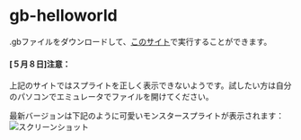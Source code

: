 # gb-helloworld

.gbファイルをダウンロードして、[このサイト](https://torch2424.github.io/wasmBoy/)で実行することができます。

#### [５月８日]注意：
上記のサイトではスプライトを正しく表示できないようです。試したい方は自分のパソコンでエミュレータでファイルを開けてください。

最新バージョンは下記のように可愛いモンスタースプライトが表示されます：
![スクリーンショット](https://i.imgur.com/PzCXJUa.gif)